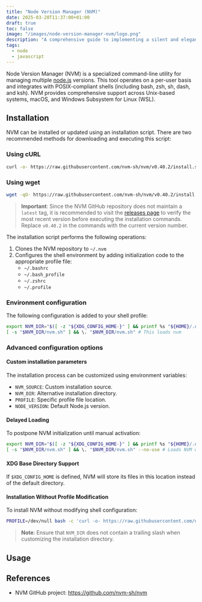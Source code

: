 ```yaml
---
title: "Node Version Manager (NVM)"
date: 2025-03-20T11:37:00+01:00
draft: true
toc: false
image: "/images/node-version-manager-nvm/logo.png"
description: "A comprehensive guide to implementing a silent and elegant boot process in Arch Linux using Plymouth and GRUB silent"
tags:
  - node
  - javascript
---
```


Node Version Manager (NVM) is a specialized command-line utility for managing multiple [node.js](https://nodejs.org/en/) versions. This tool operates on a per-user basis and integrates with POSIX-compliant shells (including bash, zsh, sh, dash, and ksh). NVM provides comprehensive support across Unix-based systems, macOS, and Windows Subsystem for Linux (WSL).

## Installation

NVM can be installed or updated using an installation script. There are two recommended methods for downloading and executing this script:

### Using cURL
```bash
curl -o- https://raw.githubusercontent.com/nvm-sh/nvm/v0.40.2/install.sh | bash
```

### Using wget
```bash
wget -qO- https://raw.githubusercontent.com/nvm-sh/nvm/v0.40.2/install.sh | bash
```

> **Important**: Since the NVM GitHub repository does not maintain a `latest` tag, it is recommended to visit the [releases page](https://github.com/nvm-sh/nvm/releases) to verify the most recent version before executing the installation commands. Replace `v0.40.2` in the commands with the current version number.

The installation script performs the following operations:
1. Clones the NVM repository to `~/.nvm`
2. Configures the shell environment by adding initialization code to the appropriate profile file:
   - `~/.bashrc`
   - `~/.bash_profile`
   - `~/.zshrc`
   - `~/.profile`

### Environment configuration

The following configuration is added to your shell profile:

```bash
export NVM_DIR="$([ -z "${XDG_CONFIG_HOME-}" ] && printf %s "${HOME}/.nvm" || printf %s "${XDG_CONFIG_HOME}/nvm")"
[ -s "$NVM_DIR/nvm.sh" ] && \. "$NVM_DIR/nvm.sh" # This loads nvm
```

### Advanced configuration options

#### Custom installation parameters
The installation process can be customized using environment variables:
- `NVM_SOURCE`: Custom installation source.
- `NVM_DIR`: Alternative installation directory.
- `PROFILE`: Specific profile file location.
- `NODE_VERSION`: Default Node.js version.

#### Delayed Loading
To postpone NVM initialization until manual activation:

```bash
export NVM_DIR="$([ -z "${XDG_CONFIG_HOME-}" ] && printf %s "${HOME}/.nvm" || printf %s "${XDG_CONFIG_HOME}/nvm")"
[ -s "$NVM_DIR/nvm.sh" ] && \. "$NVM_DIR/nvm.sh" --no-use # Loads NVM without activating default version
```

#### XDG Base Directory Support
If `$XDG_CONFIG_HOME` is defined, NVM will store its files in this location instead of the default directory.

#### Installation Without Profile Modification
To install NVM without modifying shell configuration:

```bash
PROFILE=/dev/null bash -c 'curl -o- https://raw.githubusercontent.com/nvm-sh/nvm/v0.40.2/install.sh | bash'
```

> **Note**: Ensure that `NVM_DIR` does not contain a trailing slash when customizing the installation directory.


## Usage



## References

- NVM GitHub project: https://github.com/nvm-sh/nvm

